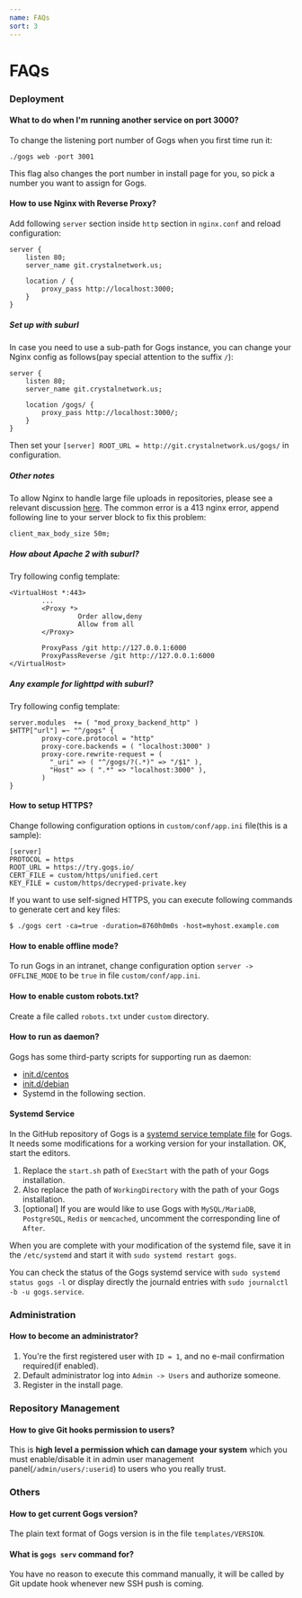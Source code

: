 ```yaml
---
name: FAQs
sort: 3
---
```


# FAQs

### Deployment

#### What to do when I'm running another service on port 3000?

To change the listening port number of Gogs when you first time run it:

    ./gogs web -port 3001

This flag also changes the port number in install page for you, so pick a number you want to assign for Gogs.

#### How to use Nginx with Reverse Proxy?

Add following `server` section inside `http` section in `nginx.conf` and reload configuration:

```
server {
    listen 80;
    server_name git.crystalnetwork.us;

    location / {
        proxy_pass http://localhost:3000;
    }
}
```

##### Set up with suburl

In case you need to use a sub-path for Gogs instance, you can change your Nginx config as follows(pay special attention to the suffix `/`):

```
server {
    listen 80;
    server_name git.crystalnetwork.us;

    location /gogs/ {
        proxy_pass http://localhost:3000/;
    }
}
```

Then set your `[server] ROOT_URL = http://git.crystalnetwork.us/gogs/` in configuration.

##### Other notes

To allow Nginx to handle large file uploads in repositories, please see a relevant discussion [here](http://stackoverflow.com/a/15021750). The common error is a 413 nginx error, append following line to your server block to fix this problem:

```
client_max_body_size 50m;
```

##### How about Apache 2 with suburl?

Try following config template:

```
<VirtualHost *:443>
        ...
        <Proxy *>
                 Order allow,deny
                 Allow from all
        </Proxy>

        ProxyPass /git http://127.0.0.1:6000
        ProxyPassReverse /git http://127.0.0.1:6000
</VirtualHost>
```

##### Any example for lighttpd with suburl?

Try following config template:

```
server.modules  += ( "mod_proxy_backend_http" )
$HTTP["url"] =~ "^/gogs" {
        proxy-core.protocol = "http"
        proxy-core.backends = ( "localhost:3000" )
        proxy-core.rewrite-request = (
          "_uri" => ( "^/gogs/?(.*)" => "/$1" ),
          "Host" => ( ".*" => "localhost:3000" ),
        )
}
```

#### How to setup HTTPS?

Change following configuration options in `custom/conf/app.ini` file(this is a sample):

```
[server]
PROTOCOL = https
ROOT_URL = https://try.gogs.io/
CERT_FILE = custom/https/unified.cert
KEY_FILE = custom/https/decryped-private.key
```

If you want to use self-signed HTTPS, you can execute following commands to generate cert and key files:

	$ ./gogs cert -ca=true -duration=8760h0m0s -host=myhost.example.com

#### How to enable offline mode?

To run Gogs in an intranet, change configuration option `server -> OFFLINE_MODE` to be `true` in file `custom/conf/app.ini`.

#### How to enable custom robots.txt?

Create a file called `robots.txt` under `custom` directory.

#### How to run as daemon?

Gogs has some third-party scripts for supporting run as daemon:

- [init.d/centos](https://github.com/gogits/gogs/blob/master/scripts/init/centos/gogs)
- [init.d/debian](https://github.com/gogits/gogs/blob/master/scripts/init/debian/gogs)
- Systemd in the following section.

#### Systemd Service

In the GitHub repository of Gogs is a [systemd service template file](https://github.com/gogits/gogs/blob/master/scripts/systemd/gogs.service) for Gogs. It needs some modifications for a working version for your installation. OK, start the editors.

1. Replace the `start.sh` path of `ExecStart` with the path of your Gogs installation.
2. Also replace the path of `WorkingDirectory` with the path of your Gogs installation.
3. [optional] If you are would like to use Gogs with `MySQL/MariaDB`, `PostgreSQL`, `Redis` or `memcached`, uncomment the corresponding line of `After`.

When you are complete with your modification of the systemd file, save it in the `/etc/systemd` and start it with `sudo systemd restart gogs`.

You can check the status of the Gogs systemd service with `sudo systemd status gogs -l` or display directly the journald entries with `sudo journalctl -b -u gogs.service`.

### Administration

#### How to become an administrator?

1. You're the first registered user with `ID = 1`, and no e-mail confirmation required(if enabled).
2. Default administrator log into `Admin -> Users` and authorize someone.
3. Register in the install page.

### Repository Management

#### How to give Git hooks permission to users?

This is **high level a permission which can damage your system** which you must enable/disable it in admin user management panel(`/admin/users/:userid`) to users who you really trust.

### Others

#### How to get current Gogs version?

The plain text format of Gogs version is in the file `templates/VERSION`.

#### What is `gogs serv` command for?

You have no reason to execute this command manually, it will be called by Git update hook whenever new SSH push is coming.
